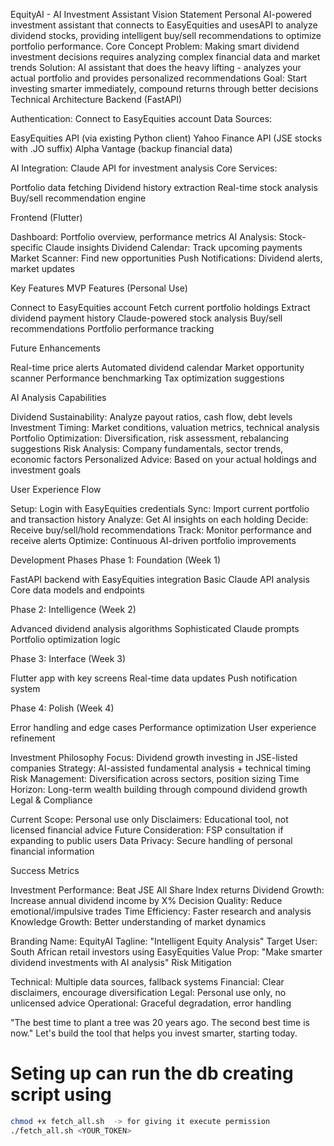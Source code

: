 EquityAI - AI Investment Assistant
Vision Statement
Personal AI-powered investment assistant that connects to EasyEquities and usesAPI to analyze dividend stocks, providing intelligent buy/sell recommendations to optimize portfolio performance.
Core Concept
Problem: Making smart dividend investment decisions requires analyzing complex financial data and market trends
Solution: AI assistant that does the heavy lifting - analyzes your actual portfolio and provides personalized recommendations
Goal: Start investing smarter immediately, compound returns through better decisions
Technical Architecture
Backend (FastAPI)

Authentication: Connect to EasyEquities account
Data Sources:

EasyEquities API (via existing Python client)
Yahoo Finance API (JSE stocks with .JO suffix)
Alpha Vantage (backup financial data)


AI Integration: Claude API for investment analysis
Core Services:

Portfolio data fetching
Dividend history extraction
Real-time stock analysis
Buy/sell recommendation engine



Frontend (Flutter)

Dashboard: Portfolio overview, performance metrics
AI Analysis: Stock-specific Claude insights
Dividend Calendar: Track upcoming payments
Market Scanner: Find new opportunities
Push Notifications: Dividend alerts, market updates

Key Features
MVP Features (Personal Use)

 Connect to EasyEquities account
 Fetch current portfolio holdings
 Extract dividend payment history
 Claude-powered stock analysis
 Buy/sell recommendations
 Portfolio performance tracking

Future Enhancements

 Real-time price alerts
 Automated dividend calendar
 Market opportunity scanner
 Performance benchmarking
 Tax optimization suggestions

AI Analysis Capabilities

Dividend Sustainability: Analyze payout ratios, cash flow, debt levels
Investment Timing: Market conditions, valuation metrics, technical analysis
Portfolio Optimization: Diversification, risk assessment, rebalancing suggestions
Risk Analysis: Company fundamentals, sector trends, economic factors
Personalized Advice: Based on your actual holdings and investment goals

User Experience Flow

Setup: Login with EasyEquities credentials
Sync: Import current portfolio and transaction history
Analyze: Get AI insights on each holding
Decide: Receive buy/sell/hold recommendations
Track: Monitor performance and receive alerts
Optimize: Continuous AI-driven portfolio improvements

Development Phases
Phase 1: Foundation (Week 1)

FastAPI backend with EasyEquities integration
Basic Claude API analysis
Core data models and endpoints

Phase 2: Intelligence (Week 2)

Advanced dividend analysis algorithms
Sophisticated Claude prompts
Portfolio optimization logic

Phase 3: Interface (Week 3)

Flutter app with key screens
Real-time data updates
Push notification system

Phase 4: Polish (Week 4)

Error handling and edge cases
Performance optimization
User experience refinement

Investment Philosophy
Focus: Dividend growth investing in JSE-listed companies
Strategy: AI-assisted fundamental analysis + technical timing
Risk Management: Diversification across sectors, position sizing
Time Horizon: Long-term wealth building through compound dividend growth
Legal & Compliance

Current Scope: Personal use only
Disclaimers: Educational tool, not licensed financial advice
Future Consideration: FSP consultation if expanding to public users
Data Privacy: Secure handling of personal financial information

Success Metrics

Investment Performance: Beat JSE All Share Index returns
Dividend Growth: Increase annual dividend income by X%
Decision Quality: Reduce emotional/impulsive trades
Time Efficiency: Faster research and analysis
Knowledge Growth: Better understanding of market dynamics

Branding
Name: EquityAI
Tagline: "Intelligent Equity Analysis"
Target User: South African retail investors using EasyEquities
Value Prop: "Make smarter dividend investments with AI analysis"
Risk Mitigation

Technical: Multiple data sources, fallback systems
Financial: Clear disclaimers, encourage diversification
Legal: Personal use only, no unlicensed advice
Operational: Graceful degradation, error handling


"The best time to plant a tree was 20 years ago. The second best time is now."
Let's build the tool that helps you invest smarter, starting today.

# Seting up can run the db creating script using     
~~~bash
chmod +x fetch_all.sh  -> for giving it execute permission
./fetch_all.sh <YOUR_TOKEN>
~~~